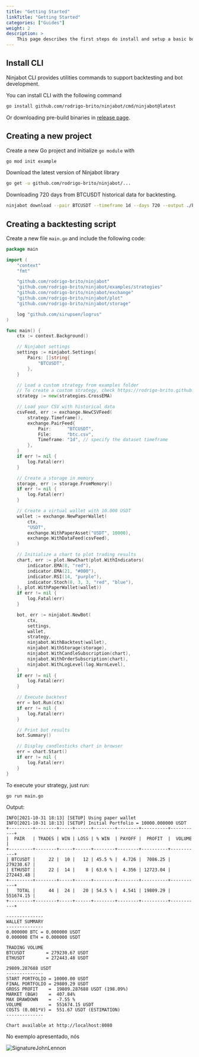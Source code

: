 ```yaml
---
title: "Getting Started"
linkTitle: "Getting Started"
categories: ["Guides"]
weight: 2
description: >
    This page describes the first steps do install and setup a basic bot with Ninjabot
---
```


## Install CLI

Ninjabot CLI provides utilities commands to support backtesting and bot development.

You can install CLI with the following command
```bash
go install github.com/rodrigo-brito/ninjabot/cmd/ninjabot@latest
```
Or downloading pre-build binaries in [release page](https://github.com/rodrigo-brito/ninjabot/releases).

## Creating a new project

Create a new Go project and initialize `go module` with

```bash
go mod init example
```

Download the latest version of Ninjabot library
```bash
go get -u github.com/rodrigo-brito/ninjabot/...
```

Downloading 720 days from BTCUSDT historical data for backtesting.
```bash
ninjabot download --pair BTCUSDT --timeframe 1d --days 720 --output ./btc.csv
```

## Creating a backtesting script

Create a new file `main.go` and include the following code:

```go
package main

import (
	"context"
	"fmt"

	"github.com/rodrigo-brito/ninjabot"
	"github.com/rodrigo-brito/ninjabot/examples/strategies"
	"github.com/rodrigo-brito/ninjabot/exchange"
	"github.com/rodrigo-brito/ninjabot/plot"
	"github.com/rodrigo-brito/ninjabot/storage"

	log "github.com/sirupsen/logrus"
)

func main() {
	ctx := context.Background()

	// Ninjabot settings
	settings := ninjabot.Settings{
		Pairs: []string{
			"BTCUSDT",
		},
	}

	// Load a custom strategy from examples folder
	// To create a custom strategy, check https://rodrigo-brito.github.io/ninjabot/docs/strategy/.
	strategy := new(strategies.CrossEMA)

	// Load your CSV with historical data
	csvFeed, err := exchange.NewCSVFeed(
		strategy.Timeframe(),
		exchange.PairFeed{
			Pair:      "BTCUSDT",
			File:      "btc.csv",
			Timeframe: "1d", // specify the dataset timeframe
		},
	)
	if err != nil {
		log.Fatal(err)
	}

	// Create a storage in memory
	storage, err := storage.FromMemory()
	if err != nil {
		log.Fatal(err)
	}

	// Create a virtual wallet with 10.000 USDT
	wallet := exchange.NewPaperWallet(
		ctx,
		"USDT",
		exchange.WithPaperAsset("USDT", 10000),
		exchange.WithDataFeed(csvFeed),
	)

	// Initialize a chart to plot trading results
	chart, err := plot.NewChart(plot.WithIndicators(
		indicator.EMA(8, "red"),
		indicator.EMA(21, "#000"),
		indicator.RSI(14, "purple"),
		indicator.Stoch(8, 3, 3, "red", "blue"),
	), plot.WithPaperWallet(wallet))
	if err != nil {
		log.Fatal(err)
	}

	bot, err := ninjabot.NewBot(
		ctx,
		settings,
		wallet,
		strategy,
		ninjabot.WithBacktest(wallet),
		ninjabot.WithStorage(storage),
		ninjabot.WithCandleSubscription(chart),
		ninjabot.WithOrderSubscription(chart),
		ninjabot.WithLogLevel(log.WarnLevel),
	)
	if err != nil {
		log.Fatal(err)
	}

	// Execute backtest
	err = bot.Run(ctx)
	if err != nil {
		log.Fatal(err)
	}

	// Print bot results
	bot.Summary()

	// Display candlesticks chart in browser
	err = chart.Start()
	if err != nil {
		log.Fatal(err)
	}
}
```

To execute your strategy, just run:

```bash
go run main.go
```


Output:

```
INFO[2021-10-31 18:13] [SETUP] Using paper wallet                   
INFO[2021-10-31 18:13] [SETUP] Initial Portfolio = 10000.000000 USDT 
+---------+--------+-----+------+--------+--------+----------+-----------+
|  PAIR   | TRADES | WIN | LOSS | % WIN  | PAYOFF |  PROFIT  |  VOLUME   |
+---------+--------+-----+------+--------+--------+----------+-----------+
| BTCUSDT |     22 |  10 |   12 | 45.5 % |  4.726 |  7086.25 | 279230.67 |
| ETHUSDT |     22 |  14 |    8 | 63.6 % |  4.356 | 12723.04 | 272443.48 |
+---------+--------+-----+------+--------+--------+----------+-----------+
|   TOTAL |     44 |  24 |   20 | 54.5 % |  4.541 | 19809.29 | 551674.15 |
+---------+--------+-----+------+--------+--------+----------+-----------+

--------------
WALLET SUMMARY
--------------
0.000000 BTC = 0.000000 USDT
0.000000 ETH = 0.000000 USDT

TRADING VOLUME
BTCUSDT        = 279230.67 USDT
ETHUSDT        = 272443.48 USDT

29809.287688 USDT
--------------
START PORTFOLIO = 10000.00 USDT
FINAL PORTFOLIO = 29809.29 USDT
GROSS PROFIT    =  19809.287688 USDT (198.09%)
MARKET (B&H)    =  407.84%
MAX DRAWDOWN    =  -7.55 %
VOLUME          =  551674.15 USDT
COSTS (0.001*V) =  551.67 USDT (ESTIMATION) 
--------------

Chart available at http://localhost:8080
```

No exemplo apresentado, nós 

![SignatureJohnLennon](https://user-images.githubusercontent.com/7620947/139601478-7b1d826c-f0f3-4766-951e-b11b1e1c9aa5.png)
